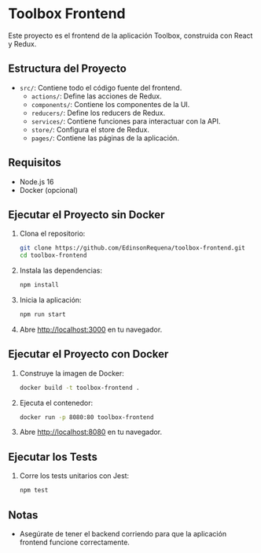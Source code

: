 # Toolbox Frontend

Este proyecto es el frontend de la aplicación Toolbox, construida con React y Redux.

## Estructura del Proyecto

- `src/`: Contiene todo el código fuente del frontend.
  - `actions/`: Define las acciones de Redux.
  - `components/`: Contiene los componentes de la UI.
  - `reducers/`: Define los reducers de Redux.
  - `services/`: Contiene funciones para interactuar con la API.
  - `store/`: Configura el store de Redux.
  - `pages/`: Contiene las páginas de la aplicación.

## Requisitos

- Node.js 16
- Docker (opcional)

## Ejecutar el Proyecto sin Docker

1. Clona el repositorio:
    ```bash
    git clone https://github.com/EdinsonRequena/toolbox-frontend.git
    cd toolbox-frontend
    ```

2. Instala las dependencias:
    ```bash
    npm install
    ```

3. Inicia la aplicación:
    ```bash
    npm run start
    ```

4. Abre [http://localhost:3000](http://localhost:3000) en tu navegador.

## Ejecutar el Proyecto con Docker

1. Construye la imagen de Docker:
    ```bash
    docker build -t toolbox-frontend .
    ```

2. Ejecuta el contenedor:
    ```bash
    docker run -p 8080:80 toolbox-frontend
    ```

3. Abre [http://localhost:8080](http://localhost:8080) en tu navegador.

## Ejecutar los Tests

1. Corre los tests unitarios con Jest:
    ```bash
    npm test
    ```

## Notas

- Asegúrate de tener el backend corriendo para que la aplicación frontend funcione correctamente.
